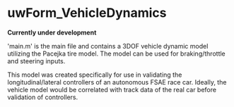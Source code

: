 # uwForm_VehicleDynamics

**Currently under development**

'main.m' is the main file and contains a 3DOF vehicle dynamic model utilizing the Pacejka tire model. The model can be used for braking/throttle and steering inputs. 

This model was created specifically for use in validating the longitudinal/lateral controllers of an autonomous FSAE race car. Ideally, the vehicle model would be correlated with track data of the real car before validation of controllers.  
